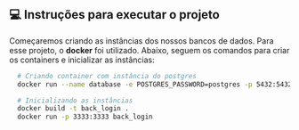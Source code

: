## 💻 Instruções para executar o projeto

  Começaremos criando as instâncias dos nossos bancos de dados. Para esse projeto, o **docker** foi utilizado. Abaixo, seguem os comandos para criar os containers e inicializar as instâncias:

  ```bash
    # Criando container com instância do postgres
    docker run --name database -e POSTGRES_PASSWORD=postgres -p 5432:5432 -d postgres

    # Inicializando as instâncias
    docker build -t back_login .
    docker run -p 3333:3333 back_login
  ```

